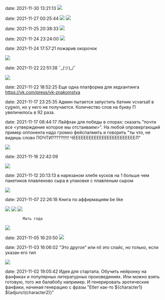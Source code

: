 date: 2021-11-30 13:21:13
![](/blog/static/img/dgbYjWgmS7w.jpg)

date: 2021-11-27 00:25:44
![](/blog/static/img/F_VEsB37n0o.jpg)
![](/blog/static/img/psxatbKJ5KQ.jpg)

date: 2021-11-25 20:38:33
![](/blog/static/img/6NcuzD22PCE.jpg)

date: 2021-11-24 23:24:00
![](/blog/static/img/VhxxkikLuuE.jpg)

date: 2021-11-24 17:57:21
пожарив окорочок

![](/blog/static/img/p1wf1uKuzu8.jpg)

date: 2021-11-22 22:51:38
¯\_(ツ)_/¯

![](/blog/static/img/Xe0RbyALSFw.jpg)

date: 2021-11-22 18:52:25
Еще одна платформа для хедхантинга
https://vk.com/press/vk-znakomstva

date: 2021-11-17 23:25:35
Админ пытается запустить батник vcvarsall в cygwin, но у него не получается. Количество слов на букву П увеличилось в 92 раза.

date: 2021-11-17 08:44:17
Лайфхак для победы в спорах: сказать "почти все <утверждение которое мы отстаиваем>". На любой опровергающий пример оппонента надо громко фейспалмить и говорить "ты что, не видишь слово ПОЧТИ?????!!!!! ЧЕЕЕЕЕЕЕЕЕЕЕЕЕЕЕЕЕЕЕЕЕЕЕЕЛ"

![](/blog/static/img/2Q80190BL_s.jpg)

date: 2021-11-16 22:42:09

![](/blog/static/img/pg8WIdkpQYU.jpg)

date: 2021-11-12 20:13:13
в нарезаном хлебе кусков на 1 больше чем пакетиков плавленово сыра в упаковке с плавленым сыром

![](/blog/static/img/doc2000053095_617774707)

date: 2021-11-07 22:26:18
Книга по аффирмациям be like

![](/blog/static/img/wAV2mT-xnnU.jpg)
![](/blog/static/img/g19cxFXD2PE.jpg)
![](/blog/static/img/knaDQ6eGbcw.jpg)

            Мать года
![](/blog/static/img/oNnpA7nw1n4.jpg)

date: 2021-11-05 16:20:50
![](/blog/static/img/zf84_uxuuwI.jpg)

date: 2021-11-03 16:06:02
"Это другое" или nil это слайс, но только, если указан его тип

![](/blog/static/img/BjKF0FecTX8.jpg)

date: 2021-11-02 19:05:42
Идея для стартапа. Обучить нейронку на фанфиках и популярных литературных произведениях. Или можно взять готовую, того же балабобу например. И генерировать эротические фанфики, начиная генерацию с фразы "Ебет как-то ${character1} ${adjunct(character2)}"
